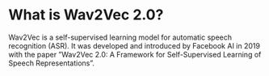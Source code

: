 # What is Wav2Vec 2.0?
Wav2Vec is a self-supervised learning model for automatic speech recognition (ASR). It was developed and introduced by Facebook AI in 2019 with the paper ”Wav2Vec 2.0: A Framework for Self-Supervised Learning of Speech Representations”.
